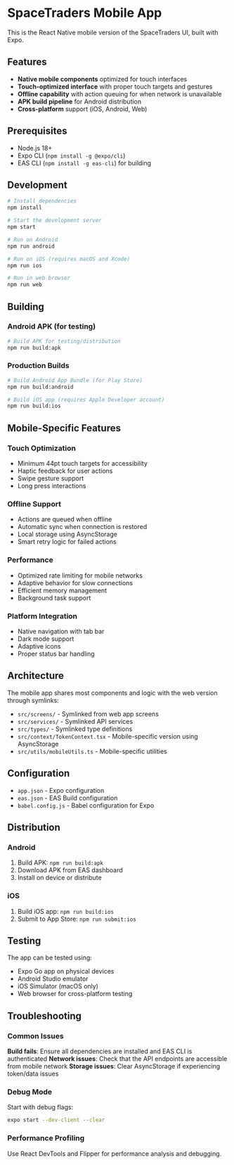 # SpaceTraders Mobile App

This is the React Native mobile version of the SpaceTraders UI, built with Expo.

## Features

- **Native mobile components** optimized for touch interfaces
- **Touch-optimized interface** with proper touch targets and gestures
- **Offline capability** with action queuing for when network is unavailable
- **APK build pipeline** for Android distribution
- **Cross-platform** support (iOS, Android, Web)

## Prerequisites

- Node.js 18+
- Expo CLI (`npm install -g @expo/cli`)
- EAS CLI (`npm install -g eas-cli`) for building

## Development

```bash
# Install dependencies
npm install

# Start the development server
npm start

# Run on Android
npm run android

# Run on iOS (requires macOS and Xcode)
npm run ios

# Run in web browser
npm run web
```

## Building

### Android APK (for testing)
```bash
# Build APK for testing/distribution
npm run build:apk
```

### Production Builds
```bash
# Build Android App Bundle (for Play Store)
npm run build:android

# Build iOS app (requires Apple Developer account)
npm run build:ios
```

## Mobile-Specific Features

### Touch Optimization
- Minimum 44pt touch targets for accessibility
- Haptic feedback for user actions
- Swipe gesture support
- Long press interactions

### Offline Support
- Actions are queued when offline
- Automatic sync when connection is restored
- Local storage using AsyncStorage
- Smart retry logic for failed actions

### Performance
- Optimized rate limiting for mobile networks
- Adaptive behavior for slow connections
- Efficient memory management
- Background task support

### Platform Integration
- Native navigation with tab bar
- Dark mode support
- Adaptive icons
- Proper status bar handling

## Architecture

The mobile app shares most components and logic with the web version through symlinks:

- `src/screens/` - Symlinked from web app screens
- `src/services/` - Symlinked API services
- `src/types/` - Symlinked type definitions
- `src/context/TokenContext.tsx` - Mobile-specific version using AsyncStorage
- `src/utils/mobileUtils.ts` - Mobile-specific utilities

## Configuration

- `app.json` - Expo configuration
- `eas.json` - EAS Build configuration
- `babel.config.js` - Babel configuration for Expo

## Distribution

### Android
1. Build APK: `npm run build:apk`
2. Download APK from EAS dashboard
3. Install on device or distribute

### iOS
1. Build iOS app: `npm run build:ios`  
2. Submit to App Store: `npm run submit:ios`

## Testing

The app can be tested using:
- Expo Go app on physical devices
- Android Studio emulator
- iOS Simulator (macOS only)
- Web browser for cross-platform testing

## Troubleshooting

### Common Issues

**Build fails**: Ensure all dependencies are installed and EAS CLI is authenticated
**Network issues**: Check that the API endpoints are accessible from mobile network
**Storage issues**: Clear AsyncStorage if experiencing token/data issues

### Debug Mode

Start with debug flags:
```bash
expo start --dev-client --clear
```

### Performance Profiling

Use React DevTools and Flipper for performance analysis and debugging.